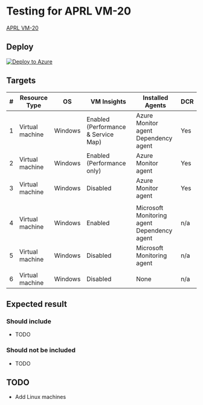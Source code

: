 # Testing for APRL VM-20

[APRL VM-20](https://azure.github.io/Azure-Proactive-Resiliency-Library/services/compute/virtual-machines/#vm-20---enable-vm-insights)

## Deploy

[![Deploy to Azure](https://aka.ms/deploytoazurebutton)](https://portal.azure.com/#view/Microsoft_Azure_CreateUIDef/CustomDeploymentBlade/uri/https%3A%2F%2Fraw.githubusercontent.com%2Ftksh164%2Faprl-testing%2Fmain%2Fservices%2Fcompute%2Fvirtual-machines%2Ftest%2Fvm-20%2Ftemplate.json)

## Targets

| # | Resource Type | OS | VM Insights | Installed Agents | DCR |
| ---- | ---- | ---- | ---- | ---- | ---- |
| 1 | Virtual machine | Windows | Enabled (Performance & Service Map) | Azure Monitor agent<br/>Dependency agent | Yes  |
| 2 | Virtual machine | Windows | Enabled (Performance only) | Azure Monitor agent | Yes |
| 3 | Virtual machine | Windows | Disabled | Azure Monitor agent | Yes |
| | | | | | |
| 4 | Virtual machine | Windows | Enabled | Microsoft Monitoring agent<br/>Dependency agent | n/a  |
| 5 | Virtual machine | Windows | Disabled | Microsoft Monitoring agent | n/a |
| | | | | | |
| 6 | Virtual machine | Windows | Disabled | None | n/a |

## Expected result

### Should include

- TODO

### Should not be included

- TODO

## TODO

- Add Linux machines
